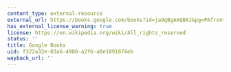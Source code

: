 ```yaml
---
content_type: external-resource
external_url: https://books.google.com/books?id=ja9qBgAAQBAJ&pg=PAfrontcover#v=onepage&q&f=false
has_external_license_warning: true
license: https://en.wikipedia.org/wiki/All_rights_reserved
status: ''
title: Google Books
uid: f322a32e-03a6-4980-a2f6-a8e1091874eb
wayback_url: ''
---
```

